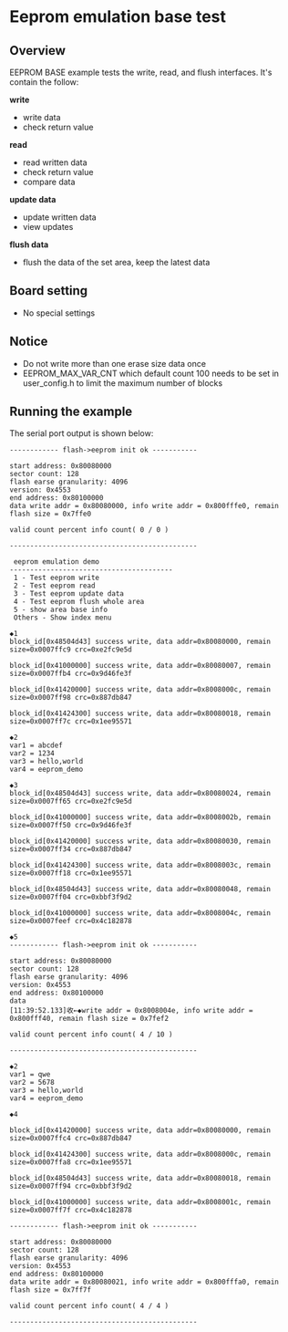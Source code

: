 # Eeprom emulation base test

## Overview

EEPROM BASE example tests the write, read, and flush interfaces. It's contain the follow:

**write**

- write data
- check return value

**read**

- read written data
- check return value
- compare data

**update data**

- update written data
- view updates

**flush data**

- flush the data of the set area, keep the latest data

## Board setting

- No special settings

## Notice

- Do not write more than one erase size data once
- EEPROM_MAX_VAR_CNT which default count 100 needs to be set in user_config.h to limit the maximum number of blocks

## Running the example

The serial port output is shown below:

```console
------------ flash->eeprom init ok -----------

start address: 0x80080000
sector count: 128
flash earse granularity: 4096
version: 0x4553
end address: 0x80100000
data write addr = 0x80080000, info write addr = 0x800fffe0, remain flash size = 0x7ffe0

valid count percent info count( 0 / 0 )

----------------------------------------------

 eeprom emulation demo
----------------------------------------
 1 - Test eeprom write
 2 - Test eeprom read
 3 - Test eeprom update data
 4 - Test eeprom flush whole area
 5 - show area base info
 Others - Show index menu

◆1
block_id[0x48504d43] success write, data addr=0x80080000, remain size=0x0007ffc9 crc=0xe2fc9e5d

block_id[0x41000000] success write, data addr=0x80080007, remain size=0x0007ffb4 crc=0x9d46fe3f

block_id[0x41420000] success write, data addr=0x8008000c, remain size=0x0007ff98 crc=0x887db847

block_id[0x41424300] success write, data addr=0x80080018, remain size=0x0007ff7c crc=0x1ee95571

◆2
var1 = abcdef
var2 = 1234
var3 = hello,world
var4 = eeprom_demo

◆3
block_id[0x48504d43] success write, data addr=0x80080024, remain size=0x0007ff65 crc=0xe2fc9e5d

block_id[0x41000000] success write, data addr=0x8008002b, remain size=0x0007ff50 crc=0x9d46fe3f

block_id[0x41420000] success write, data addr=0x80080030, remain size=0x0007ff34 crc=0x887db847

block_id[0x41424300] success write, data addr=0x8008003c, remain size=0x0007ff18 crc=0x1ee95571

block_id[0x48504d43] success write, data addr=0x80080048, remain size=0x0007ff04 crc=0xbbf3f9d2

block_id[0x41000000] success write, data addr=0x8008004c, remain size=0x0007feef crc=0x4c182878

◆5
------------ flash->eeprom init ok -----------

start address: 0x80080000
sector count: 128
flash earse granularity: 4096
version: 0x4553
end address: 0x80100000
data
[11:39:52.133]收←◆write addr = 0x8008004e, info write addr = 0x800fff40, remain flash size = 0x7fef2

valid count percent info count( 4 / 10 )

----------------------------------------------

◆2
var1 = qwe
var2 = 5678
var3 = hello,world
var4 = eeprom_demo

◆4

block_id[0x41420000] success write, data addr=0x80080000, remain size=0x0007ffc4 crc=0x887db847

block_id[0x41424300] success write, data addr=0x8008000c, remain size=0x0007ffa8 crc=0x1ee95571

block_id[0x48504d43] success write, data addr=0x80080018, remain size=0x0007ff94 crc=0xbbf3f9d2

block_id[0x41000000] success write, data addr=0x8008001c, remain size=0x0007ff7f crc=0x4c182878

------------ flash->eeprom init ok -----------

start address: 0x80080000
sector count: 128
flash earse granularity: 4096
version: 0x4553
end address: 0x80100000
data write addr = 0x80080021, info write addr = 0x800fffa0, remain flash size = 0x7ff7f

valid count percent info count( 4 / 4 )

----------------------------------------------
```

